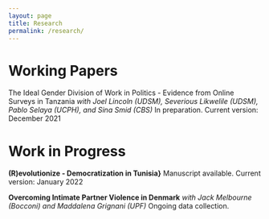 ```yaml
---
layout: page
title: Research
permalink: /research/
---
```


# Working Papers
The Ideal Gender Division of Work in Politics  - Evidence from Online Surveys in Tanzania
*with Joel Lincoln (UDSM), Severious Likwelile (UDSM), Pablo Selaya (UCPH), and Sina Smid (CBS)*
In preparation. Current version: December 2021

# Work in Progress
**(R)evolutionize - Democratization in Tunisia}**
Manuscript available. Current version: January 2022

**Overcoming Intimate Partner Violence in Denmark**
*with Jack Melbourne (Bocconi) and Maddalena Grignani (UPF)*
Ongoing data collection.